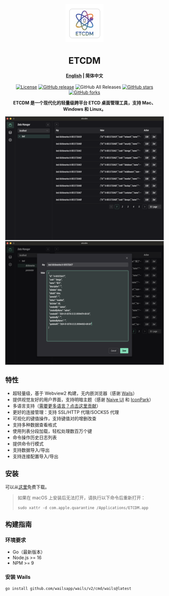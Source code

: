<div align="center">
<a href="https://github.com/Astronaut-X-X/etcdm/"><img src="build/appicon.png" width="120"/></a>
</div>
<h1 align="center">ETCDM</h1>
<h4 align="center"><a href="https://github.com/Astronaut-X-X/etcdm/blob/main/README.md">English</a> | <strong>简体中文</strong></h4>
<div align="center">

[![License](https://img.shields.io/github/license/Astronaut-X-X/etcdm)](https://github.com/Astronaut-X-X/etcdm/blob/main/LICENSE)
[![GitHub release](https://img.shields.io/github/release/Astronaut-X-X/etcdm)](https://github.com/Astronaut-X-X/etcdm/releases)
![GitHub All Releases](https://img.shields.io/github/downloads/Astronaut-X-X/etcdm/total)
[![GitHub stars](https://img.shields.io/github/stars/Astronaut-X-X/etcdm)](https://github.com/Astronaut-X-X/etcdm/stargazers)
[![GitHub forks](https://img.shields.io/github/forks/Astronaut-X-X/etcdm)](https://github.com/Astronaut-X-X/etcdm/fork)

<strong>ETCDM 是一个现代化的轻量级跨平台 ETCD 桌面管理工具，支持 Mac、Windows 和 Linux。</strong>
</div>

<picture>
 <source media="(prefers-color-scheme: dark)" srcset="docs/screenshots/dark_en.jpg">
 <source media="(prefers-color-scheme: light)" srcset="docs/screenshots/light_en.jpg">
 <img alt="screenshot" src="docs/screenshots/dark_en.jpg">
</picture>

<picture>
 <source media="(prefers-color-scheme: dark)" srcset="docs/screenshots/dark_en2.jpg">
 <source media="(prefers-color-scheme: light)" srcset="docs/screenshots/light_en2.jpg">
 <img alt="screenshot" src="docs/screenshots/dark_en2.jpg">
</picture>

## 特性

* 超轻量级，基于 Webview2 构建，无内嵌浏览器（感谢 [Wails](https://github.com/wailsapp/wails)）
* 提供视觉友好的用户界面，支持明暗主题（感谢 [Naive UI](https://github.com/tusen-ai/naive-ui) 和 [IconPark](https://iconpark.oceanengine.com)）
* 多语言支持（[需要更多语言？点击这里贡献](.github/CONTRIBUTING.md)）
* 更好的连接管理：支持 SSL/HTTP 代理/SOCKS5 代理
* 可视化的键值操作，支持键值对的增删改查
* 支持多种数据查看格式
* 使用列表分段加载，轻松处理数百万个键
* 命令操作历史日志列表
* 提供命令行模式
* 支持数据导入/导出
* 支持连接配置导入/导出

## 安装

可以从[这里](https://github.com/Astronaut-X-X/etcdm/releases)免费下载。

> 如果在 macOS 上安装后无法打开，请执行以下命令后重新打开：
> ```shell
> sudo xattr -d com.apple.quarantine /Applications/ETCDM.app
> ```

## 构建指南

### 环境要求

* Go（最新版本）
* Node.js >= 16
* NPM >= 9

### 安装 Wails

```bash
go install github.com/wailsapp/wails/v2/cmd/wails@latest